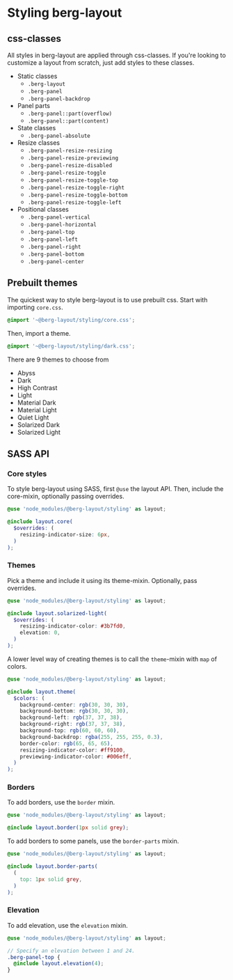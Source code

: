 # Styling berg-layout

## css-classes

All styles in berg-layout are applied through css-classes. If you're looking to customize a layout from scratch, just add styles to these classes.

- Static classes
  - `.berg-layout`
  - `.berg-panel`
  - `.berg-panel-backdrop`
- Panel parts
  - `.berg-panel::part(overflow)`
  - `.berg-panel::part(content)`
- State classes
  - `.berg-panel-absolute`
- Resize classes
  - `.berg-panel-resize-resizing`
  - `.berg-panel-resize-previewing`
  - `.berg-panel-resize-disabled`
  - `.berg-panel-resize-toggle`
  - `.berg-panel-resize-toggle-top`
  - `.berg-panel-resize-toggle-right`
  - `.berg-panel-resize-toggle-bottom`
  - `.berg-panel-resize-toggle-left`
- Positional classes
  - `.berg-panel-vertical`
  - `.berg-panel-horizontal`
  - `.berg-panel-top`
  - `.berg-panel-left`
  - `.berg-panel-right`
  - `.berg-panel-bottom`
  - `.berg-panel-center`

## Prebuilt themes

The quickest way to style berg-layout is to use prebuilt css. Start with importing `core.css`.

```css
@import '~@berg-layout/styling/core.css';
```

Then, import a theme.

```css
@import '~@berg-layout/styling/dark.css';
```

There are 9 themes to choose from

- Abyss
- Dark
- High Contrast
- Light
- Material Dark
- Material Light
- Quiet Light
- Solarized Dark
- Solarized Light

## SASS API

### Core styles

To style berg-layout using SASS, first `@use` the layout API. Then, include the core-mixin, optionally passing overrides.

```scss
@use 'node_modules/@berg-layout/styling' as layout;

@include layout.core(
  $overrides: (
    resizing-indicator-size: 6px,
  )
);
```

### Themes

Pick a theme and include it using its theme-mixin. Optionally, pass overrides.

```scss
@use 'node_modules/@berg-layout/styling' as layout;

@include layout.solarized-light(
  $overrides: (
    resizing-indicator-color: #3b7fd0,
    elevation: 0,
  )
);
```

A lower level way of creating themes is to call the `theme`-mixin with `map` of colors.

```scss
@use 'node_modules/@berg-layout/styling' as layout;

@include layout.theme(
  $colors: (
    background-center: rgb(30, 30, 30),
    background-bottom: rgb(30, 30, 30),
    background-left: rgb(37, 37, 38),
    background-right: rgb(37, 37, 38),
    background-top: rgb(60, 60, 60),
    background-backdrop: rgba(255, 255, 255, 0.3),
    border-color: rgb(65, 65, 65),
    resizing-indicator-color: #ff9100,
    previewing-indicator-color: #006eff,
  )
);
```

### Borders

To add borders, use the `border` mixin.

```scss
@use 'node_modules/@berg-layout/styling' as layout;

@include layout.border(1px solid grey);
```

To add borders to some panels, use the `border-parts` mixin.

```scss
@use 'node_modules/@berg-layout/styling' as layout;

@include layout.border-parts(
  (
    top: 1px solid grey,
  )
);
```

### Elevation

To add elevation, use the `elevation` mixin.

```scss
@use 'node_modules/@berg-layout/styling' as layout;

// Specify an elevation between 1 and 24.
.berg-panel-top {
  @include layout.elevation(4);
}
```
